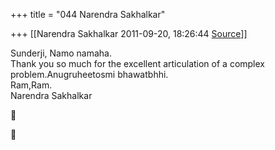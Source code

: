+++
title = "044 Narendra Sakhalkar"

+++
[[Narendra Sakhalkar	2011-09-20, 18:26:44 [Source](https://groups.google.com/g/samskrita/c/DnABtLXxkRA)]]



Sunderji, Namo namaha.  
Thank you so much for the excellent articulation of a complex  
problem.Anugruheetosmi bhawatbhhi.  
Ram,Ram.  
Narendra Sakhalkar





